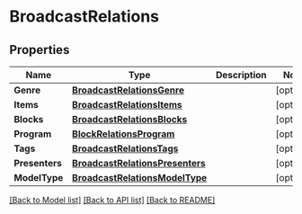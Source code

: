 # BroadcastRelations

## Properties

Name | Type | Description | Notes
------------ | ------------- | ------------- | -------------
**Genre** | [**BroadcastRelationsGenre**](BroadcastRelations_genre.md) |  | [optional] 
**Items** | [**BroadcastRelationsItems**](BroadcastRelations_items.md) |  | [optional] 
**Blocks** | [**BroadcastRelationsBlocks**](BroadcastRelations_blocks.md) |  | [optional] 
**Program** | [**BlockRelationsProgram**](BlockRelations_program.md) |  | [optional] 
**Tags** | [**BroadcastRelationsTags**](BroadcastRelations_tags.md) |  | [optional] 
**Presenters** | [**BroadcastRelationsPresenters**](BroadcastRelations_presenters.md) |  | [optional] 
**ModelType** | [**BroadcastRelationsModelType**](BroadcastRelations_model_type.md) |  | [optional] 

[[Back to Model list]](../README.md#documentation-for-models) [[Back to API list]](../README.md#documentation-for-api-endpoints) [[Back to README]](../README.md)


